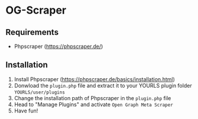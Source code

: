 # OG-Scraper

## Requirements

- Phpscraper (https://phpscraper.de/)

## Installation

1. Install Phpscraper (https://phpscraper.de/basics/installation.html)
2. Donwload the ``plugin.php`` file and extract it to your YOURLS plugin folder ``YOURLS/user/plugins``
3. Change the installation path of Phpscraper in the ``plugin.php`` file
4. Head to "Manage Plugins" and activate ``Open Graph Meta Scraper``
5. Have fun!
